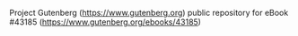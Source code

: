 Project Gutenberg (https://www.gutenberg.org) public repository for eBook #43185 (https://www.gutenberg.org/ebooks/43185)
